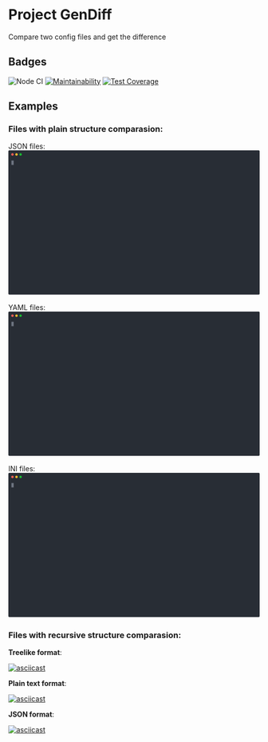# Project GenDiff
Compare two config files and get the difference

## Badges

![Node CI](https://github.com/ArtemChizhevskikh/frontend-project-lvl2/workflows/Node%20CI/badge.svg)
[![Maintainability](https://api.codeclimate.com/v1/badges/c80a20f208b3e25ef3a6/maintainability)](https://codeclimate.com/github/ArtemChizhevskikh/frontend-project-lvl2/maintainability)
[![Test Coverage](https://api.codeclimate.com/v1/badges/c80a20f208b3e25ef3a6/test_coverage)](https://codeclimate.com/github/ArtemChizhevskikh/frontend-project-lvl2/test_coverage)

## Examples
### Files with plain structure comparasion:

JSON files:
![Alt text](https://github.com/ArtemChizhevskikh/projectsDemo/blob/master/genDiff/plainJSON.svg)

YAML files:
![Alt text](https://github.com/ArtemChizhevskikh/projectsDemo/blob/master/genDiff/plainYAML.svg)

INI files:
![Alt text](https://github.com/ArtemChizhevskikh/projectsDemo/blob/master/genDiff/plainINI.svg)

### Files with recursive structure comparasion:

**Treelike format**:

[![asciicast](https://asciinema.org/a/R2SWL0S8VJF15TGukQnCwcbVz.svg)](https://asciinema.org/a/R2SWL0S8VJF15TGukQnCwcbVz)


**Plain text format**:

[![asciicast](https://asciinema.org/a/2Qq6ZFqf68iD2CEZzAVU6ylwR.svg)](https://asciinema.org/a/2Qq6ZFqf68iD2CEZzAVU6ylwR)


**JSON format**:

[![asciicast](https://asciinema.org/a/VUCOQVvLjIveJF92uh002E0f5.svg)](https://asciinema.org/a/VUCOQVvLjIveJF92uh002E0f5)
